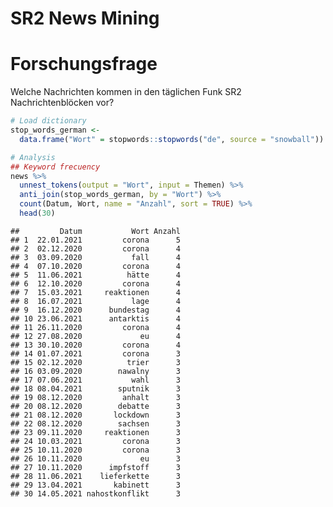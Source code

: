 SR2 News Mining
================

<!-- analysis.md is generated from analysis.Rmd -->
# Forschungsfrage

Welche Nachrichten kommen in den täglichen Funk SR2 Nachrichtenblöcken vor?

``` r
# Load dictionary
stop_words_german <-
  data.frame("Wort" = stopwords::stopwords("de", source = "snowball"))

# Analysis
## Keyword frecuency
news %>%
  unnest_tokens(output = "Wort", input = Themen) %>% 
  anti_join(stop_words_german, by = "Wort") %>% 
  count(Datum, Wort, name = "Anzahl", sort = TRUE) %>% 
  head(30)
```

    ##         Datum           Wort Anzahl
    ## 1  22.01.2021         corona      5
    ## 2  02.12.2020         corona      4
    ## 3  03.09.2020           fall      4
    ## 4  07.10.2020         corona      4
    ## 5  11.06.2021          hätte      4
    ## 6  12.10.2020         corona      4
    ## 7  15.03.2021     reaktionen      4
    ## 8  16.07.2021           lage      4
    ## 9  16.12.2020      bundestag      4
    ## 10 23.06.2021      antarktis      4
    ## 11 26.11.2020         corona      4
    ## 12 27.08.2020             eu      4
    ## 13 30.10.2020         corona      4
    ## 14 01.07.2021         corona      3
    ## 15 02.12.2020          trier      3
    ## 16 03.09.2020        nawalny      3
    ## 17 07.06.2021           wahl      3
    ## 18 08.04.2021        sputnik      3
    ## 19 08.12.2020         anhalt      3
    ## 20 08.12.2020        debatte      3
    ## 21 08.12.2020       lockdown      3
    ## 22 08.12.2020        sachsen      3
    ## 23 09.11.2020     reaktionen      3
    ## 24 10.03.2021         corona      3
    ## 25 10.11.2020         corona      3
    ## 26 10.11.2020             eu      3
    ## 27 10.11.2020      impfstoff      3
    ## 28 11.06.2021    lieferkette      3
    ## 29 13.04.2021       kabinett      3
    ## 30 14.05.2021 nahostkonflikt      3
